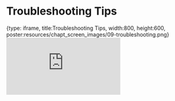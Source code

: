 # Troubleshooting Tips
 
{type: iframe, title:Troubleshooting Tips, width:800, height:600, poster:resources/chapt_screen_images/09-troubleshooting.png}
![](http://hutchdatascience.org/Containers_for_Scientists/09-troubleshooting.html)
 

 

